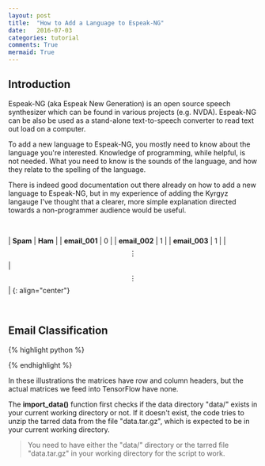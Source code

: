 ```yaml
---
layout: post
title:  "How to Add a Language to Espeak-NG"
date:   2016-07-03
categories: tutorial
comments: True
mermaid: True
---
```


## Introduction

Espeak-NG (aka Espeak New Generation) is an open source speech synthesizer which can be found in various projects (e.g. NVDA). Espeak-NG can be also be used as a stand-alone text-to-speech converter to read text out load on a computer.

To add a new language to Espeak-NG, you mostly need to know about the language you're interested. Knowledge of programming, while helpful, is not needed. What you need to know is the sounds of the language, and how they relate to the spelling of the language.

There is indeed good documentation out there already on how to add a new language to Espeak-NG, but in my experience of adding the Kyrgyz langauge I've thought that a clearer, more simple explanation directed towards a non-programmer audience would be useful.

<br>


|  **Spam** | **Ham**  |
| **email_001**  | 0  |
| **email_002**  | 1  |
| **email_003**  | 1  |
| $$\vdots$$        | $$\vdots$$  |
{: align="center"}

<br>

## Email Classification

{% highlight python %}

{% endhighlight %}



In these illustrations the matrices have row and column headers, but the actual matrices we feed into TensorFlow have none.

The **import_data()** function first checks if the data directory "data/" exists in your current working directory or not. If it doesn't exist, the code tries to unzip the tarred data from the file "data.tar.gz", which is expected to be in your current working directory. 

>You need to have either the "data/" directory or the tarred file "data.tar.gz" in your working directory for the script to work.


[meetup]: http://www.meetup.com/Tucson-Data-Science-Meetup/events/228349803/
